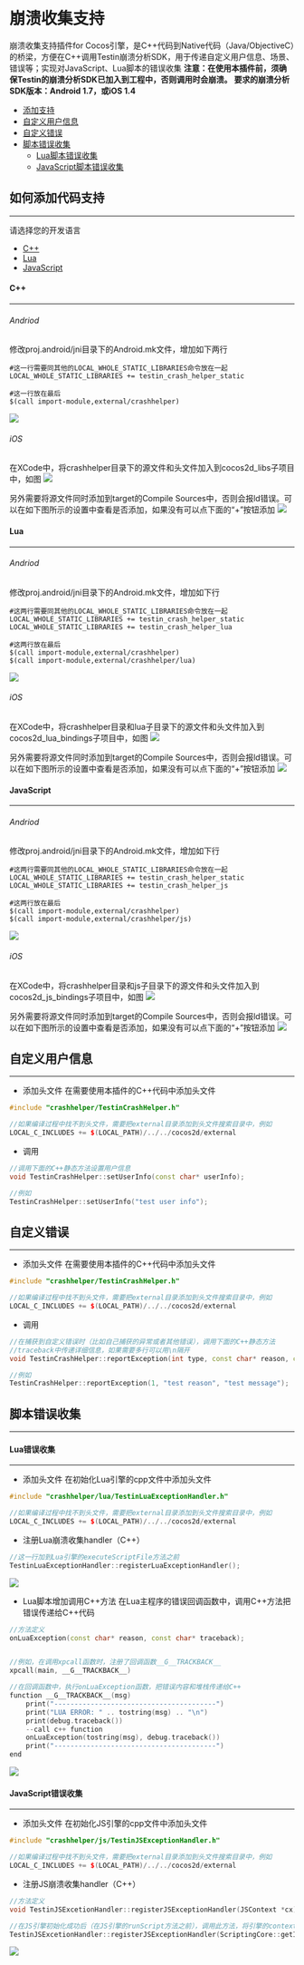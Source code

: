 崩溃收集支持
============

崩溃收集支持插件for Cocos引擎，是C++代码到Native代码（Java/ObjectiveC）的桥梁，方便在C++调用Testin崩溃分析SDK，用于传递自定义用户信息、场景、错误等；实现对JavaScript、Lua脚本的错误收集
**注意：在使用本插件前，须确保Testin的崩溃分析SDK已加入到工程中，否则调用时会崩溃。**
**要求的崩溃分析SDK版本：Android 1.7，或iOS 1.4**

- [添加支持](#如何添加代码支持)
- [自定义用户信息](#自定义用户信息)
- [自定义错误](#自定义错误)
- [脚本错误收集](#脚本错误收集)
	- [Lua脚本错误收集](#Lua错误收集)
	- [JavaScript脚本错误收集](#JavaScript错误收集)

## 如何添加代码支持
-----------

请选择您的开发语言

- [C++](#C++)
- [Lua](#Lua)
- [JavaScript](#JavaScript)


#### C++
-----------

###### Andriod

修改proj.android/jni目录下的Android.mk文件，增加如下两行

```MK
#这一行需要同其他的LOCAL_WHOLE_STATIC_LIBRARIES命令放在一起
LOCAL_WHOLE_STATIC_LIBRARIES += testin_crash_helper_static 

#这一行放在最后
$(call import-module,external/crashhelper) 
```

![](./_doc_img/crash_cpp_1.jpg)

###### iOS

在XCode中，将crashhelper目录下的源文件和头文件加入到cocos2d_libs子项目中，如图
![](./_doc_img/ios_cpp_1.jpg)

另外需要将源文件同时添加到target的Compile Sources中，否则会报ld错误。可以在如下图所示的设置中查看是否添加，如果没有可以点下面的“+”按钮添加
![](./_doc_img/ios_cpp_2.jpg)

#### Lua
-----------

###### Andriod
修改proj.android/jni目录下的Android.mk文件，增加如下行

```MK
#这两行需要同其他的LOCAL_WHOLE_STATIC_LIBRARIES命令放在一起
LOCAL_WHOLE_STATIC_LIBRARIES += testin_crash_helper_static 
LOCAL_WHOLE_STATIC_LIBRARIES += testin_crash_helper_lua

#这两行放在最后
$(call import-module,external/crashhelper) 
$(call import-module,external/crashhelper/lua) 
```

![](./_doc_img/crash_lua_1.jpg)

###### iOS

在XCode中，将crashhelper目录和lua子目录下的源文件和头文件加入到cocos2d_lua_bindings子项目中，如图
![](./_doc_img/ios_lua_1.jpg)

另外需要将源文件同时添加到target的Compile Sources中，否则会报ld错误。可以在如下图所示的设置中查看是否添加，如果没有可以点下面的“+”按钮添加
![](./_doc_img/ios_cpp_2.jpg)

#### JavaScript
-----------

###### Andriod
修改proj.android/jni目录下的Android.mk文件，增加如下行

```MK
#这两行需要同其他的LOCAL_WHOLE_STATIC_LIBRARIES命令放在一起
LOCAL_WHOLE_STATIC_LIBRARIES += testin_crash_helper_static 
LOCAL_WHOLE_STATIC_LIBRARIES += testin_crash_helper_js

#这两行放在最后
$(call import-module,external/crashhelper) 
$(call import-module,external/crashhelper/js) 
```

![](./_doc_img/crash_js_1.jpg)

###### iOS

在XCode中，将crashhelper目录和js子目录下的源文件和头文件加入到cocos2d_js_bindings子项目中，如图
![](./_doc_img/ios_js_1.jpg)

另外需要将源文件同时添加到target的Compile Sources中，否则会报ld错误。可以在如下图所示的设置中查看是否添加，如果没有可以点下面的“+”按钮添加
![](./_doc_img/ios_cpp_2.jpg)


## 自定义用户信息
-----------
- 添加头文件
在需要使用本插件的C++代码中添加头文件
```C++
#include "crashhelper/TestinCrashHelper.h"

//如果编译过程中找不到头文件，需要把external目录添加到头文件搜索目录中，例如
LOCAL_C_INCLUDES += $(LOCAL_PATH)/../../cocos2d/external
```

- 调用
```C++
//调用下面的C++静态方法设置用户信息
void TestinCrashHelper::setUserInfo(const char* userInfo);

//例如
TestinCrashHelper::setUserInfo("test user info");
```


## 自定义错误
-----------
- 添加头文件
在需要使用本插件的C++代码中添加头文件
```C++
#include "crashhelper/TestinCrashHelper.h"

//如果编译过程中找不到头文件，需要把external目录添加到头文件搜索目录中，例如
LOCAL_C_INCLUDES += $(LOCAL_PATH)/../../cocos2d/external
```

- 调用
```C++
//在捕获到自定义错误时（比如自己捕获的异常或者其他错误），调用下面的C++静态方法
//traceback中传递详细信息，如果需要多行可以用\n隔开
void TestinCrashHelper::reportException(int type, const char* reason, const char* traceback);

//例如
TestinCrashHelper::reportException(1, "test reason", "test message");
```

## 脚本错误收集
-----------

#### Lua错误收集
-----------
- 添加头文件
在初始化Lua引擎的cpp文件中添加头文件
```C++
#include "crashhelper/lua/TestinLuaExceptionHandler.h"

//如果编译过程中找不到头文件，需要把external目录添加到头文件搜索目录中，例如
LOCAL_C_INCLUDES += $(LOCAL_PATH)/../../cocos2d/external
```

- 注册Lua崩溃收集handler（C++）
```C++
//这一行加到Lua引擎的executeScriptFile方法之前
TestinLuaExceptionHandler::registerLuaExceptionHandler();
```

![](./_doc_img/crash_lua_2.jpg)

- Lua脚本增加调用C++方法
在Lua主程序的错误回调函数中，调用C++方法把错误传递给C++代码
```C++
//方法定义
onLuaException(const char* reason, const char* traceback);


//例如，在调用xpcall函数时，注册了回调函数__G__TRACKBACK__
xpcall(main, __G__TRACKBACK__)

//在回调函数中，执行onLuaException函数，把错误内容和堆栈传递给C++
function __G__TRACKBACK__(msg)
    print("----------------------------------------")
    print("LUA ERROR: " .. tostring(msg) .. "\n")
    print(debug.traceback())
    --call c++ function
    onLuaException(tostring(msg), debug.traceback())
    print("----------------------------------------")
end
```

![](./_doc_img/crash_lua_3.jpg)

#### JavaScript错误收集
-----------
- 添加头文件
在初始化JS引擎的cpp文件中添加头文件
```C++
#include "crashhelper/js/TestinJSExceptionHandler.h"

//如果编译过程中找不到头文件，需要把external目录添加到头文件搜索目录中，例如
LOCAL_C_INCLUDES += $(LOCAL_PATH)/../../cocos2d/external
```

- 注册JS崩溃收集handler（C++）
```C++
//方法定义
void TestinJSExcetionHandler::registerJSExceptionHandler(JSContext *cx);

//在JS引擎初始化成功后（在JS引擎的runScript方法之前），调用此方法，将引擎的context作为对象传入，例如：
TestinJSExcetionHandler::registerJSExceptionHandler(ScriptingCore::getInstance()->getGlobalContext());
```

![](./_doc_img/crash_js_2.jpg)



